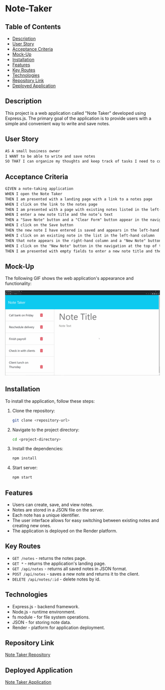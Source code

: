 # Note-Taker

## Table of Contents
- [Description](#description)
- [User Story](#user-story)
- [Acceptance Criteria](#acceptance-criteria)
- [Mock-Up](#mock-up)
- [Installation](#installation)
- [Features](#features)
- [Key Routes](#key-routes)
- [Technologies](#technologies)
- [Repository Link](#repository-link)
- [Deployed Application](#deployed-application)

## Description
This project is a web application called "Note Taker" developed using Express.js. The primary goal of the application is to provide users with a simple and convenient way to write and save notes.

## User Story

```md
AS A small business owner
I WANT to be able to write and save notes
SO THAT I can organize my thoughts and keep track of tasks I need to complete
```

## Acceptance Criteria

```md
GIVEN a note-taking application
WHEN I open the Note Taker
THEN I am presented with a landing page with a link to a notes page
WHEN I click on the link to the notes page
THEN I am presented with a page with existing notes listed in the left-hand column, plus empty fields to enter a new note title and the note’s text in the right-hand column
WHEN I enter a new note title and the note’s text
THEN a "Save Note" button and a "Clear Form" button appear in the navigation at the top of the page
WHEN I click on the Save button
THEN the new note I have entered is saved and appears in the left-hand column with the other existing notes and the buttons in the navigation disappear
WHEN I click on an existing note in the list in the left-hand column
THEN that note appears in the right-hand column and a "New Note" button appears in the navigation
WHEN I click on the "New Note" button in the navigation at the top of the page
THEN I am presented with empty fields to enter a new note title and the note’s text in the right-hand column and the button disappears
```
## Mock-Up

The following GIF shows the web application's appearance and functionality:

![Existing notes are listed in the left-hand column with empty fields on the right-hand side for the new note’s title and text.](./public/assets/images/11-express-homework-demo.gif)

## Installation

To install the application, follow these steps:

1. Clone the repository:
   ```bash
   git clone <repository-url>
2. Navigate to the project directory:
   ```bash
   cd <project-directory>
3. Install the dependencies:
   ```bash
   npm install
4. Start server:
   ```bash
   npm start

## Features

- Users can create, save, and view notes.
- Notes are stored in a JSON file on the server.
- Each note has a unique identifier.
- The user interface allows for easy switching between existing notes and creating new ones.
- The application is deployed on the Render platform.

## Key Routes

- `GET /notes` - returns the notes page.
- `GET *` - returns the application's landing page.
- `GET /api/notes` - returns all saved notes in JSON format.
- `POST /api/notes` - saves a new note and returns it to the client.
- `DELETE /api/notes/:id` - delete notes by id.

## Technologies

- Express.js - backend framework.
- Node.js - runtime environment.
- fs module - for file system operations.
- JSON - for storing note data.
- Render - platform for application deployment.

## Repository Link
[Note Taker Repository](https://github.com/iKeyToLife/Note-Taker)

## Deployed Application
[Note Taker Application](https://note-taker-hed0.onrender.com/)
